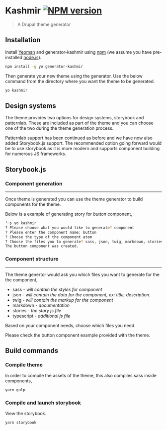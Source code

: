 # Kashmir [![NPM version][npm-image]][npm-url]
> A Drupal theme generator

## Installation

Install [Yeoman](http://yeoman.io) and generator-kashmir using [npm](https://www.npmjs.com/) (we assume you have pre-installed [node.js](https://nodejs.org/)).


```bash
npm install -g yo generator-kashmir
```

Then generate your new theme using the generator. Use the below command from the directory where you want the theme to be generated.

```bash
yo kashmir
```

[npm-image]: https://badge.fury.io/js/generator-kashmir.svg
[npm-url]: https://npmjs.org/package/generator-kashmir

## Design systems

The theme provides two options for design systems, storybook and patternlab. These are included as part of the theme and you can choose one of the two during the theme generation process.

Patternlab support has been continued as before and we have now also added Storybook.js support. The recommended option going forward would be to use storybook as it is more modern and supports component building for numerous JS frameworks.

## Storybook.js

### Component generation
---

Once theme is generated you can use the theme generator to build components for the theme.

Below is a example of generating story for *button* component,

```bash
╰─❯ yo kashmir
? Please choose what you would like to generate? component
? Please enter the component name: button
? Choose the type of the component atom
? Choose the files you to generate? sass, json, twig, markdown, stories
The button component was created.
```

### Component structure
---
The theme genertor would ask you which files you want to generate for the the component,
- sass - *will contain the styles for component*
- json - *will contain the data for the component, ex: title, description.*
- twig - *will contain the markup for the component*
- markdown - *documentation*
- stories - *the story js file*
- typescript - *additional js file*

Based on your component needs, choose which files you need. 

Please check the button component example provided with the theme.

## Build commands 

### Compile theme

In order to compile the assets of the theme, this also compiles sass inside components,

```bash
yarn gulp
```

### Compile and launch storybook

View the storybook.

```bash
yarn storybook
```
